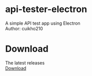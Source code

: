 # api-tester-electron
A simple API test app using Electron  
Author: cuikho210

# Download
The latest releases  
[Download](https://github.com/cuikho210/api-tester-electron/releases/latest)
